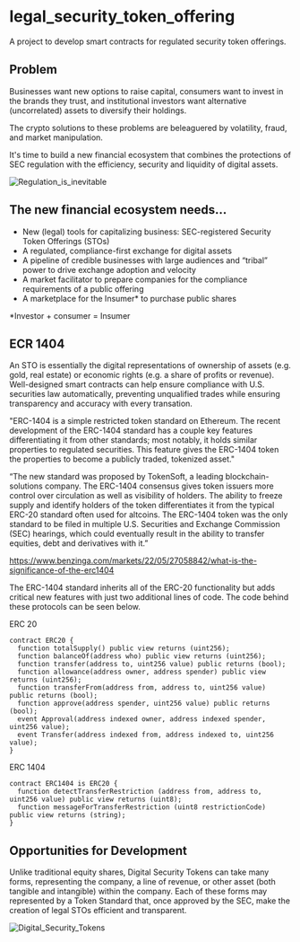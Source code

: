 # legal_security_token_offering
A project to develop smart contracts for regulated security token offerings.

## Problem

Businesses want new options to raise capital, consumers want to invest in the brands they trust, and institutional investors want alternative (uncorrelated) assets to diversify their holdings.

The crypto solutions to these problems are beleaguered by volatility, fraud, and market manipulation.

It's time to build a new financial ecosystem that combines the protections of SEC regulation with the efficiency, security and liquidity of digital assets.

![Regulation_is_inevitable](https://user-images.githubusercontent.com/94941017/168478549-2edbe604-4bf7-4c07-9607-1172dc89dff0.png)

## The new financial ecosystem needs...

* New (legal) tools for capitalizing business: SEC-registered Security Token Offerings (STOs)
* A regulated, compliance-first exchange for digital assets
* A pipeline of credible businesses with large audiences and “tribal” power to drive exchange adoption and velocity
* A market facilitator to prepare companies for the compliance requirements of a public offering
* A marketplace for the Insumer* to purchase public shares

*Investor + consumer = Insumer

## ECR 1404

An STO is essentially the digital representations of ownership of assets (e.g. gold, real estate) or economic rights (e.g. a share of profits or revenue). Well-designed smart contracts can help ensure compliance with U.S. securities law automatically, preventing unqualified trades while ensuring transparency and accuracy with every transation.

"ERC-1404 is a simple restricted token standard on Ethereum. The recent development of the ERC-1404 standard has a couple key features differentiating it from other standards; most notably, it holds similar properties to regulated securities. This feature gives the ERC-1404 token the properties to become a publicly traded, tokenized asset."

“The new standard was proposed by TokenSoft, a leading blockchain-solutions company. The ERC-1404 consensus gives token issuers more control over circulation as well as visibility of holders. The ability to freeze supply and identify holders of the token differentiates it from the typical ERC-20 standard often used for altcoins. The ERC-1404 token was the only standard to be filed in multiple U.S. Securities and Exchange Commission (SEC) hearings, which could eventually result in the ability to transfer equities, debt and derivatives with it.”

https://www.benzinga.com/markets/22/05/27058842/what-is-the-significance-of-the-erc1404

The ERC-1404 standard inherits all of the ERC-20 functionality but adds critical new features with just two additional lines of code. The code behind these protocols can be seen below.

ERC 20
```
contract ERC20 {
  function totalSupply() public view returns (uint256);
  function balanceOf(address who) public view returns (uint256);
  function transfer(address to, uint256 value) public returns (bool);
  function allowance(address owner, address spender) public view returns (uint256);
  function transferFrom(address from, address to, uint256 value) public returns (bool);
  function approve(address spender, uint256 value) public returns (bool);
  event Approval(address indexed owner, address indexed spender, uint256 value);
  event Transfer(address indexed from, address indexed to, uint256 value);
}
```
ERC 1404

```
contract ERC1404 is ERC20 {
  function detectTransferRestriction (address from, address to, uint256 value) public view returns (uint8);
  function messageForTransferRestriction (uint8 restrictionCode) public view returns (string);
}
```

## Opportunities for Development

Unlike traditional equity shares, Digital Security Tokens can take many forms, representing the company, a line of revenue, or other asset (both tangible and intangible) within the company. Each of these forms may represented by a Token Standard that, once approved by the SEC, make the creation of legal STOs efficient and transparent. 

![Digital_Security_Tokens](https://user-images.githubusercontent.com/94941017/168495826-ae5b55c2-5101-4ea4-b0e7-969f30fb5f4a.png)


